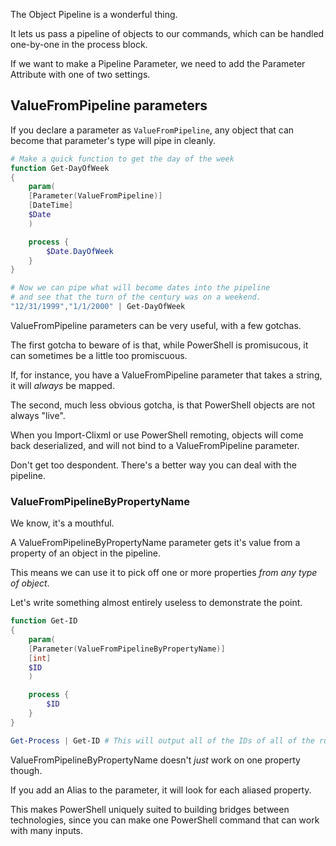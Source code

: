 The Object Pipeline is a wonderful thing.

It lets us pass a pipeline of objects to our commands, which can be handled one-by-one in the process block.

If we want to make a Pipeline Parameter, we need to add the Parameter Attribute with one of two settings.

## ValueFromPipeline parameters

If you declare a parameter as `ValueFromPipeline`, any object that can become that parameter's type will pipe in cleanly.

~~~PowerShell
# Make a quick function to get the day of the week
function Get-DayOfWeek
{
    param(
    [Parameter(ValueFromPipeline)]
    [DateTime]
    $Date
    )

    process {
        $Date.DayOfWeek
    }
}

# Now we can pipe what will become dates into the pipeline
# and see that the turn of the century was on a weekend.
"12/31/1999","1/1/2000" | Get-DayOfWeek
~~~

ValueFromPipeline parameters can be very useful, with a few gotchas.

The first gotcha to beware of is that, while PowerShell is promisucous, it can sometimes be a little too promiscuous.

If, for instance, you have a ValueFromPipeline parameter that takes a string, it will _always_ be mapped.

The second, much less obvious gotcha, is that PowerShell objects are not always "live".

When you Import-Clixml or use PowerShell remoting, objects will come back deserialized, and will not bind to a ValueFromPipeline parameter.

Don't get too despondent.  There's a better way you can deal with the pipeline.

### ValueFromPipelineByPropertyName

We know, it's a mouthful.

A ValueFromPipelineByPropertyName parameter gets it's value from a property of an object in the pipeline.

This means we can use it to pick off one or more properties _from any type of object_.

Let's write something almost entirely useless to demonstrate the point.

~~~PowerShell
function Get-ID
{    
    param(
    [Parameter(ValueFromPipelineByPropertyName)]
    [int]
    $ID
    )

    process {
        $ID
    }
}

Get-Process | Get-ID # This will output all of the IDs of all of the running processes.
~~~

ValueFromPipelineByPropertyName doesn't _just_ work on one property though.

If you add an Alias to the parameter, it will look for each aliased property.

This makes PowerShell uniquely suited to building bridges between technologies,
since you can make one PowerShell command that can work with many inputs.







